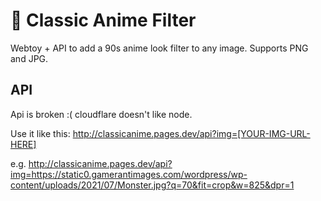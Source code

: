 # 🌺 Classic Anime Filter

Webtoy + API to add a 90s anime look filter to any image. Supports PNG and JPG.

## API

Api is broken :( cloudflare doesn't like node.

Use it like this:
http://classicanime.pages.dev/api?img=[YOUR-IMG-URL-HERE]

e.g.
http://classicanime.pages.dev/api?img=https://static0.gamerantimages.com/wordpress/wp-content/uploads/2021/07/Monster.jpg?q=70&fit=crop&w=825&dpr=1
